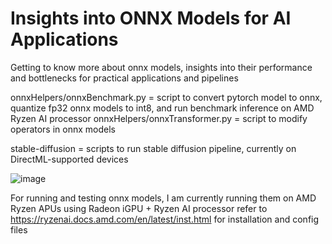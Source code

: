 # Insights into ONNX Models for AI Applications
Getting to know more about onnx models, insights into their performance and bottlenecks for practical applications and pipelines

onnxHelpers/onnxBenchmark.py = script to convert pytorch model to onnx, quantize fp32 onnx models to int8, and run benchmark inference on AMD Ryzen AI processor
onnxHelpers/onnxTransformer.py = script to modify operators in onnx models

stable-diffusion = scripts to run stable diffusion pipeline, currently on DirectML-supported devices

![image](https://github.com/shamith2/ryzenAI/assets/43729418/086c4869-51d3-4b1e-8473-165cadf29647)

For running and testing onnx models, I am currently running them on AMD Ryzen APUs using Radeon iGPU + Ryzen AI processor
refer to https://ryzenai.docs.amd.com/en/latest/inst.html for installation and config files

